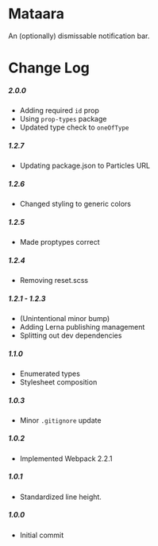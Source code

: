 # Mataara

An (optionally) dismissable notification bar.

# Change Log

##### 2.0.0
- Adding required `id` prop
- Using `prop-types` package
- Updated type check to `oneOfType`

##### 1.2.7
- Updating package.json to Particles URL

##### 1.2.6
- Changed styling to generic colors

##### 1.2.5
- Made proptypes correct

##### 1.2.4
- Removing reset.scss

##### 1.2.1 - 1.2.3
- (Unintentional minor bump)
- Adding Lerna publishing management
- Splitting out dev dependencies

##### 1.1.0
- Enumerated types
- Stylesheet composition

##### 1.0.3
- Minor `.gitignore` update

##### 1.0.2
- Implemented Webpack 2.2.1

##### 1.0.1
- Standardized line height.

##### 1.0.0
- Initial commit
